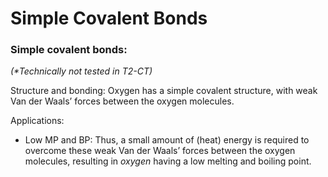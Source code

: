 # Simple Covalent Bonds

### **Simple covalent bonds:** <a href="#_tinhlzbxdc17" id="_tinhlzbxdc17"></a>

_(\*Technically not tested in T2-CT)_

Structure and bonding: Oxygen has a simple covalent structure, with weak Van der Waals’ forces between the oxygen molecules.

Applications:

* Low MP and BP: Thus, a small amount of (heat) energy is required to overcome these weak Van der Waals’ forces between the oxygen molecules, resulting in _oxygen_ having a low melting and boiling point.
